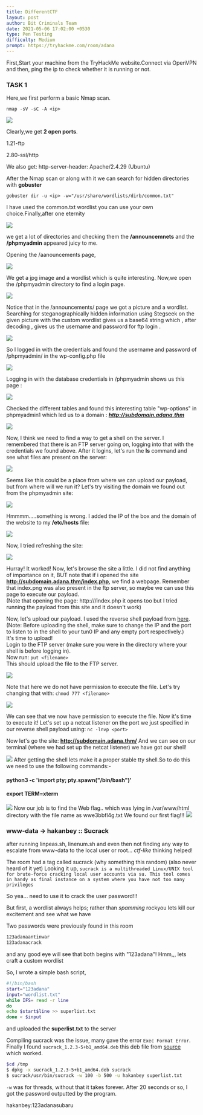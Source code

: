```yaml
---
title: DifferentCTF
layout: post
author: Bit Criminals Team
date: 2021-05-06 17:02:00 +0530
type: Pen Testing
difficulty: Medium
prompt: https://tryhackme.com/room/adana
---
```


First,Start your machine from the TryHackMe website.Connect via OpenVPN and then, ping the ip to check whether it is running or not. 

### TASK 1

Here,we first perform a basic Nmap scan.

```nmap -sV -sC -A <ip> ```

![](/images/nmap.png)

Clearly,we get **2 open ports**.

1.21-ftp 

2.80-ssl/http

We also get: http-server-header: Apache/2.4.29 (Ubuntu)

After the Nmap scan or along with it we can search for hidden directories with **gobuster**

```gobuster dir -u <ip> -w="/usr/share/wordlists/dirb/common.txt"```

I have used the common.txt wordlist you can use your own choice.Finally,after one eternity

![](/images/gobust.png)

we get a lot of directories and checking them the **/announcemnets** and the **/phpmyadmin** appeared juicy to me.

Opening the /aanouncements page,

![](/images/announ.png)


We get a jpg image and a wordlist which is quite interesting.
Now,we open the /phpmyadmin directory to find a login page.

![](/images/phpmyass.png)

Notice that in the /announcements/ page we got a picture and a wordlist.
Searching for steganographically hidden information using Stegseek on the given picture with the custom wordlist gives us a base64 string which , after decoding , gives us the username and password for ftp login .

![](/images/MaskdMafia/thm-differentCTF2.png)

So I logged in with the credentials and found the username and password of /phpmyadmin/ in the wp-config.php file

![](/images/MaskdMafia/thm-differentCTF3.png)

Logging in with the database credentials in /phpmyadmin shows us this page :

![](/images/MaskdMafia/thm-differentCTF4.png)

Checked the different tables and found this interesting table "wp-options" in phpmyadmin1 which led us to a domain : 
***http://subdomain.adana.thm***

![](/images/MaskdMafia/thm-differentCTF5.png)

Now, I think we need to find a way to get a shell on the server. I remembered that there is an FTP server going on, logging into that with the credentials we found above.
After it logins, let's run the **ls** command and see what files are present on the server:

![](/images/FTPserver.png)

Seems like this could be a place from where we can upload our payload, but from where will we run it? Let's try visiting the domain we found out from the phpmyadmin site:

![](/images/ServerNotFound.png)

Hmmmm.....something is wrong. 
I added the IP of the box and the domain of the website to my **/etc/hosts** file:

![](/images/etchosts.png)

Now, I tried refreshing the site:

![](/images/subdomainthm.png)

Hurray! It worked! Now, let's browse the site a little. I did not find anything of importance on it, BUT note that if i opened the site **http://subdomain.adana.thm/index.php**, we find a webpage. Remember that index.png was also present in the ftp server, so maybe we can use this page to execute our payload.  
(Note that opening the page: http://<boxip>/index.php it opens too but I tried running the payload from this site and it doesn't work)
  
Now, let's upload our payload. I used the reverse shell payload from [here](https://github.com/pentestmonkey/php-reverse-shell/blob/master/php-reverse-shell.php).  
(Note: Before uploading the shell, make sure to change the IP and the port to listen to in the shell to your tun0 IP and any empty port respectively.)  
It's time to upload!  
Login to the FTP server (make sure you were in the directory where your shell is before logging in).  
Now run: ```put <filename>```  
This should upload the file to the FTP server.

![](/images/reverseshellput.png)

Note that here we do not have permission to execute the file. Let's try changing that with:
```chmod 777 <filename>```

![](/images/chmod.png)

We can see that we now have permission to execute the file. Now it's time to execute it!
Let's set up a netcat listener on the port we just specified in our reverse shell payload using:
```nc -lnvp <port>```

Now let's go the site:  **http://subdomain.adana.thm/<filename>**
And we can see on our terminal (where we had set up the netcat listener) we have got our shell!

![](/images/gotshell.png)
After getting the shell lets make it a proper stable tty shell.So to do this we need to use the following commands:-
#### python3 -c 'import pty; pty.spawn("/bin/bash")'
#### export TERM=xterm 
![](/images/tty.png)
Now our job is to find the Web flag.. which was lying in /var/www/html directory with the file name as wwe3bbfl4g.txt 
We found our first flag!!!
![](/images/flag1.png)

### www-data -> hakanbey :: Sucrack
after running linpeas.sh, linenum.sh and even then not finding any way to escalate from www-data to the local user or root... *ctf-like* thinking helped!

The room had a tag called sucrack (why something this random) (also never heard of it yet)
Looking it up,
`sucrack is a multithreaded Linux/UNIX tool for brute-force cracking local user accounts via su. This tool comes in handy as final instance on a system where you have not too many privileges`

So yea... need to use it to crack the user password!!!

But first, a wordlist always helps; rather than *spamming* rockyou lets kill our excitement and see what we have

Two passwords were previously found in this room
```txt
123adanaantinwar
123adanacrack
```

and any good eye will see that both begins with "123adana"! Hmm,,, lets craft a custom wordlist

So, I wrote a simple bash script,
```bash
#!/bin/bash
start="123adana"
input="wordlist.txt"
while IFS= read -r line
do
echo $start$line >> superlist.txt
done < $input
```
and uploaded the **superlist.txt** to the server

Compiling sucrack was the issue, many gave the error `Exec Format Error`. Finally I found `sucrack_1.2.3-5+b1_amd64.deb` this deb file from [source](http://http.kali.org/pool/main/s/sucrack/) which worked.

```bash
$cd /tmp
$ dpkg -x sucrack_1.2.3-5+b1_amd64.deb sucrack
$ sucrack/usr/bin/sucrack -w 100 -b 500 -u hakanbey superlist.txt   
```
`-w` was for threads, without that it takes forever. After 20 seconds or so, I got the password outputted by the program.

hakanbey:123adanasubaru
